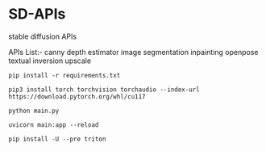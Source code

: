 # SD-APIs

stable diffusion APIs

APIs List:-
canny
depth estimator
image segmentation
inpainting
openpose
textual inversion
upscale

```
pip install -r requirements.txt
```

```
pip3 install torch torchvision torchaudio --index-url https://download.pytorch.org/whl/cu117
```

```
python main.py
```

```
uvicorn main:app --reload
```

```
pip install -U --pre triton
```

